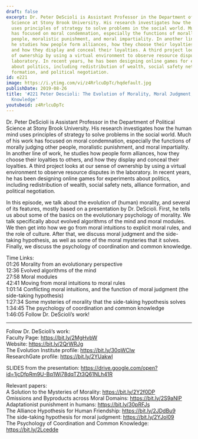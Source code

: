 ```yaml
---
draft: false
excerpt: Dr. Peter DeScioli is Assistant Professor in the Department of Political
  Science at Stony Brook University. His research investigates how the human mind
  uses principles of strategy to solve problems in the social world. Much of his work
  has focused on moral condemnation, especially the functions of morally judging other
  people, moralistic punishment, and moral impartiality. In another line of work,
  he studies how people form alliances, how they choose their loyalties to others,
  and how they display and conceal their loyalties. A third project looks at our sense
  of ownership by using a virtual environment to observe resource disputes in the
  laboratory. In recent years, he has been designing online games for experiments
  about politics, including redistribution of wealth, social safety nets, alliance
  formation, and political negotiation.
id: e221
image: https://i.ytimg.com/vi/z4RrlcuDpTc/hqdefault.jpg
publishDate: 2019-08-26
title: '#221 Peter Descioli: The Evolution of Morality, Moral Judgment, And Common
  Knowledge'
youtubeid: z4RrlcuDpTc
---
```

Dr. Peter DeScioli is Assistant Professor in the Department of Political Science at Stony Brook University. His research investigates how the human mind uses principles of strategy to solve problems in the social world. Much of his work has focused on moral condemnation, especially the functions of morally judging other people, moralistic punishment, and moral impartiality. In another line of work, he studies how people form alliances, how they choose their loyalties to others, and how they display and conceal their loyalties. A third project looks at our sense of ownership by using a virtual environment to observe resource disputes in the laboratory. In recent years, he has been designing online games for experiments about politics, including redistribution of wealth, social safety nets, alliance formation, and political negotiation.

In this episode, we talk about the evolution of (human) morality, and several of its features, mostly based on a presentation by Dr. DeScioli. First, he tells us about some of the basics on the evolutionary psychology of morality. We talk specifically about evolved algorithms of the mind and moral modules. We then get into how we go from moral intuitions to explicit moral rules, and the role of culture. After that, we discuss moral judgment and the side-taking hypothesis, as well as some of the moral mysteries that it solves. Finally, we discuss the psychology of coordination and common knowledge.

Time Links:  
01:26  Morality from an evolutionary perspective  
12:36  Evolved algorithms of the mind  
27:58  Moral modules                               
42:41  Moving from moral intuitions to moral rules  
1:01:14  Conflicting moral intuitions, and the function of moral judgment (the side-taking hypothesis)  
1:27:34  Some mysteries of morality that the side-taking hypothesis solves  
1:34:45  The psychology of coordination and common knowledge  
1:46:05  Follow Dr. DeScioli’s work!

---

Follow Dr. DeScioli’s work:  
Faculty Page: https://bit.ly/2MgHvbW  
Website: https://bit.ly/2QrWRJg  
The Evolution Institute profile: https://bit.ly/30qWClw  
ResearchGate profile: https://bit.ly/2YUakwl

SLIDES from the presentation: https://drive.google.com/open?id=1jcDfpRm9U-Bq1Wi78dqTZt3Q61NLh41R

Relevant papers:  
A Solution to the Mysteries of Morality: https://bit.ly/2Y2f0DP  
Omissions and Byproducts across Moral Domains: https://bit.ly/2S9aNIP  
Adaptationist punishment in humans: https://bit.ly/30pRFJs  
The Alliance Hypothesis for Human Friendship: https://bit.ly/2JDdBu9  
The side-taking hypothesis for moral judgment: https://bit.ly/2YJol09  
The Psychology of Coordination and Common Knowledge: https://bit.ly/2Lcedde
